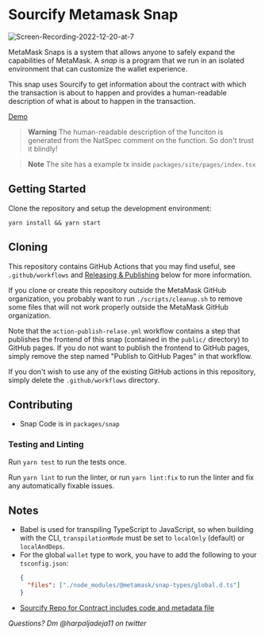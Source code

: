 # Sourcify Metamask Snap

![Screen-Recording-2022-12-20-at-7](https://user-images.githubusercontent.com/38040789/208689315-76f3e13e-cd7a-4145-86d1-c3ea616ab5f4.gif)

MetaMask Snaps is a system that allows anyone to safely expand the capabilities of MetaMask. A _snap_ is a program that we run in an isolated environment that can customize the wallet experience.

This snap uses Sourcify to get information about the contract with which the transaction is about to happen and provides a human-readable description of what is about to happen in the transaction.

[Demo](https://sourcify-snap-site.vercel.app/)

> **Warning**
> The human-readable description of the funciton is generated from the NatSpec comment on the function. So don't trust it blindly!

> **Note**
> The site has a example tx inside `packages/site/pages/index.tsx`

## Getting Started

Clone the repository and setup the development environment:

```shell
yarn install && yarn start
```

## Cloning

This repository contains GitHub Actions that you may find useful, see `.github/workflows` and [Releasing & Publishing](https://github.com/MetaMask/template-snap-monorepo/edit/main/README.md#releasing--publishing) below for more information.

If you clone or create this repository outside the MetaMask GitHub organization, you probably want to run `./scripts/cleanup.sh` to remove some files that will not work properly outside the MetaMask GitHub organization.

Note that the `action-publish-relase.yml` workflow contains a step that publishes the frontend of this snap (contained in the `public/` directory) to GitHub pages. If you do not want to publish the frontend to GitHub pages, simply remove the step named "Publish to GitHub Pages" in that workflow.

If you don't wish to use any of the existing GitHub actions in this repository, simply delete the `.github/workflows` directory.

## Contributing

- Snap Code is in `packages/snap`

### Testing and Linting

Run `yarn test` to run the tests once.

Run `yarn lint` to run the linter, or run `yarn lint:fix` to run the linter and fix any automatically fixable issues.

## Notes

- Babel is used for transpiling TypeScript to JavaScript, so when building with the CLI,
  `transpilationMode` must be set to `localOnly` (default) or `localAndDeps`.
- For the global `wallet` type to work, you have to add the following to your `tsconfig.json`:
  ```json
  {
    "files": ["./node_modules/@metamask/snap-types/global.d.ts"]
  }
  ```
- [Sourcify Repo for Contract includes code and metadata file](https://repo.sourcify.dev/contracts/full_match/80001/0xcDcE084825c30a919FA74B55903a974511f131E7/)

_Questions? Dm @harpaljadeja11 on twitter_

